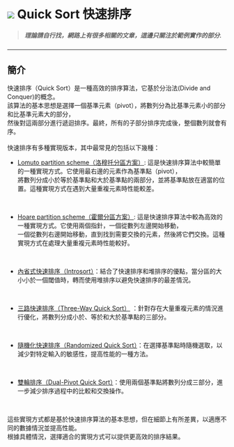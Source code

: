 # ![](https://drive.google.com/uc?id=10INx5_pkhMcYRdx_OO4rXNXxcsvPtBYq) Quick Sort 快速排序
> ##### 理論請自行找，網路上有很多相關的文章，這邊只關注於範例實作的部分.

---

## 簡介
快速排序（Quick Sort）是一種高效的排序算法，它基於分治法(Divide and Conquer)的概念。<br>
該算法的基本思想是選擇一個基準元素（pivot），將數列分為比基準元素小的部分和比基準元素大的部分，<br>
然後對這兩部分進行遞迴排序。最終，所有的子部分排序完成後，整個數列就會有序。<br>
<br>
快速排序有多種實現版本，其中最常見的包括以下幾種：
- [Lomuto partition scheme（洛穆托分區方案）](https://github.com/RC-Dev-Tech/algorithm-quick-sort-lomuto): 這是快速排序算法中較簡單的一種實現方式。它使用最右邊的元素作為基準點（pivot），<br>
  將數列分成小於等於基準點和大於基準點的兩部分，並將基準點放在適當的位置。這種實現方式在遇到大量重複元素時性能較差。
  
<br>

- [Hoare partition scheme（霍爾分區方案）](https://github.com/RC-Dev-Tech/algorithm-quick-sort-hoare): 這是快速排序算法中較為高效的一種實現方式。它使用兩個指針，一個從數列左邊開始移動，<br>
  一個從數列右邊開始移動，直到找到需要交換的元素，然後將它們交換。這種實現方式在處理大量重複元素時性能較好。

<br>

- [內省式快速排序（Introsort）](https://github.com/RC-Dev-Tech/algorithm-quick-sort-introsort)：結合了快速排序和堆排序的優點，當分區的大小小於一個閾值時，轉而使用堆排序以避免快速排序的最差情況。

<br>

- [三路快速排序（Three-Way Quick Sort）](https://github.com/RC-Dev-Tech/algorithm-quick-sort-three-way) ：針對存在大量重複元素的情況進行優化，將數列分成小於、等於和大於基準點的三部分。

<br>

- [隨機化快速排序（Randomized Quick Sort）](https://github.com/RC-Dev-Tech/algorithm-quick-sort-randomized)：在選擇基準點時隨機選取，以減少對特定輸入的敏感性，提高性能的一種方法。

<br>

- [雙輪排序（Dual-Pivot Quick Sort）](https://github.com/RC-Dev-Tech/algorithm-quick-sort-dual-pivot)：使用兩個基準點將數列分成三部分，進一步減少排序過程中的比較和交換操作。

<br>

這些實現方式都是基於快速排序算法的基本思想，但在細節上有所差異，以適應不同的數據情況並提高性能。<br>
根據具體情況，選擇適合的實現方式可以提供更高效的排序結果。

